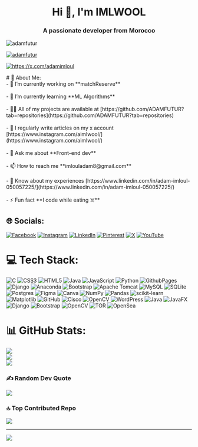 <h1 align="center">Hi 👋, I'm IMLWOOL</h1>
<h3 align="center">A passionate developer from Morocco</h3>

<p align="left"> <img src="https://komarev.com/ghpvc/?username=adamfutur&label=Profile%20views&color=0e75b6&style=flat" alt="adamfutur" /> </p>

<p align="left"> <a href="https://github.com/ryo-ma/github-profile-trophy"><img src="https://github-profile-trophy.vercel.app/?username=adamfutur" alt="adamfutur" /></a> </p>

<p align="left"> <a href="https://twitter.com/https://x.com/adamimloul" target="blank"><img src="https://img.shields.io/twitter/follow/https://x.com/adamimloul?logo=twitter&style=for-the-badge" alt="https://x.com/adamimloul" /></a> </p>
# 💫 About Me:
<br>- 🔭 I’m currently working on **matchReserve**<br><br>- 🌱 I’m currently learning **ML Algorithms**<br><br>- 👨‍💻 All of my projects are available at [https://github.com/ADAMFUTUR?tab=repositories](https://github.com/ADAMFUTUR?tab=repositories)<br><br>- 📝 I regularly write articles on my x account [https://www.instagram.com/aimlwool/](https://www.instagram.com/aimlwool/)<br><br>- 💬 Ask me about **Front-end dev**<br><br>- 📫 How to reach me **imlouladam8@gmail.com**<br><br>- 📄 Know about my experiences [https://www.linkedin.com/in/adam-imloul-050057225/](https://www.linkedin.com/in/adam-imloul-050057225/)<br><br>- ⚡ Fun fact **I code while eating ☠️**<br>


## 🌐 Socials:
[![Facebook](https://img.shields.io/badge/Facebook-%231877F2.svg?logo=Facebook&logoColor=white)](https://facebook.com/https://www.facebook.com/adam.imloul/) [![Instagram](https://img.shields.io/badge/Instagram-%23E4405F.svg?logo=Instagram&logoColor=white)](https://instagram.com/https://www.instagram.com/imlwool/) [![LinkedIn](https://img.shields.io/badge/LinkedIn-%230077B5.svg?logo=linkedin&logoColor=white)](https://linkedin.com/in/https://www.linkedin.com/in/adam-imloul-050057225/) [![Pinterest](https://img.shields.io/badge/Pinterest-%23E60023.svg?logo=Pinterest&logoColor=white)](https://pinterest.com/https://www.pinterest.com/lkhatr22/) [![X](https://img.shields.io/badge/X-black.svg?logo=X&logoColor=white)](https://x.com/https://x.com/AdamImloul) [![YouTube](https://img.shields.io/badge/YouTube-%23FF0000.svg?logo=YouTube&logoColor=white)](https://youtube.com/@https://www.youtube.com/@imlwoolchannel883) 

# 💻 Tech Stack:
![C](https://img.shields.io/badge/c-%2300599C.svg?style=for-the-badge&logo=c&logoColor=white) ![CSS3](https://img.shields.io/badge/css3-%231572B6.svg?style=for-the-badge&logo=css3&logoColor=white) ![HTML5](https://img.shields.io/badge/html5-%23E34F26.svg?style=for-the-badge&logo=html5&logoColor=white) ![Java](https://img.shields.io/badge/java-%23ED8B00.svg?style=for-the-badge&logo=openjdk&logoColor=white) ![JavaScript](https://img.shields.io/badge/javascript-%23323330.svg?style=for-the-badge&logo=javascript&logoColor=%23F7DF1E) ![Python](https://img.shields.io/badge/python-3670A0?style=for-the-badge&logo=python&logoColor=ffdd54) ![GithubPages](https://img.shields.io/badge/github%20pages-121013?style=for-the-badge&logo=github&logoColor=white) ![Django](https://img.shields.io/badge/django-%23092E20.svg?style=for-the-badge&logo=django&logoColor=white) ![Anaconda](https://img.shields.io/badge/Anaconda-%2344A833.svg?style=for-the-badge&logo=anaconda&logoColor=white) ![Bootstrap](https://img.shields.io/badge/bootstrap-%238511FA.svg?style=for-the-badge&logo=bootstrap&logoColor=white) ![Apache Tomcat](https://img.shields.io/badge/apache%20tomcat-%23F8DC75.svg?style=for-the-badge&logo=apache-tomcat&logoColor=black) ![MySQL](https://img.shields.io/badge/mysql-4479A1.svg?style=for-the-badge&logo=mysql&logoColor=white) ![SQLite](https://img.shields.io/badge/sqlite-%2307405e.svg?style=for-the-badge&logo=sqlite&logoColor=white) ![Postgres](https://img.shields.io/badge/postgres-%23316192.svg?style=for-the-badge&logo=postgresql&logoColor=white) ![Figma](https://img.shields.io/badge/figma-%23F24E1E.svg?style=for-the-badge&logo=figma&logoColor=white) ![Canva](https://img.shields.io/badge/Canva-%2300C4CC.svg?style=for-the-badge&logo=Canva&logoColor=white) ![NumPy](https://img.shields.io/badge/numpy-%23013243.svg?style=for-the-badge&logo=numpy&logoColor=white) ![Pandas](https://img.shields.io/badge/pandas-%23150458.svg?style=for-the-badge&logo=pandas&logoColor=white) ![scikit-learn](https://img.shields.io/badge/scikit--learn-%23F7931E.svg?style=for-the-badge&logo=scikit-learn&logoColor=white) ![Matplotlib](https://img.shields.io/badge/Matplotlib-%23ffffff.svg?style=for-the-badge&logo=Matplotlib&logoColor=black) ![GitHub](https://img.shields.io/badge/github-%23121011.svg?style=for-the-badge&logo=github&logoColor=white) ![Cisco](https://img.shields.io/badge/cisco-%23049fd9.svg?style=for-the-badge&logo=cisco&logoColor=black) ![OpenCV](https://img.shields.io/badge/opencv-%23white.svg?style=for-the-badge&logo=opencv&logoColor=white) ![WordPress](https://img.shields.io/badge/WordPress-%23117AC9.svg?style=for-the-badge&logo=WordPress&logoColor=white) ![Java](https://img.shields.io/badge/java-%23ED8B00.svg?style=for-the-badge&logo=openjdk&logoColor=white) ![JavaFX](https://img.shields.io/badge/javafx-%23FF0000.svg?style=for-the-badge&logo=javafx&logoColor=white) ![Django](https://img.shields.io/badge/django-%23092E20.svg?style=for-the-badge&logo=django&logoColor=white) ![Bootstrap](https://img.shields.io/badge/bootstrap-%238511FA.svg?style=for-the-badge&logo=bootstrap&logoColor=white) ![OpenCV](https://img.shields.io/badge/opencv-%23white.svg?style=for-the-badge&logo=opencv&logoColor=white) ![TOR](https://img.shields.io/badge/tor-%237E4798.svg?style=for-the-badge&logo=tor-project&logoColor=white) ![OpenSea](https://img.shields.io/badge/OpenSea-%232081E2.svg?style=for-the-badge&logo=opensea&logoColor=white)
# 📊 GitHub Stats:
![](https://github-readme-stats.vercel.app/api?username=ADAMFUTUR&theme=one_dark_pro&hide_border=false&include_all_commits=true&count_private=true)<br/>
![](https://github-readme-streak-stats.herokuapp.com/?user=ADAMFUTUR&theme=one_dark_pro&hide_border=false)<br/>
![](https://github-readme-stats.vercel.app/api/top-langs/?username=ADAMFUTUR&theme=one_dark_pro&hide_border=false&include_all_commits=true&count_private=true&layout=compact)

### ✍️ Random Dev Quote
![](https://quotes-github-readme.vercel.app/api?type=horizontal&theme=radical)

### 🔝 Top Contributed Repo
![](https://github-contributor-stats.vercel.app/api?username=ADAMFUTUR&limit=5&theme=dark&combine_all_yearly_contributions=true)

---
[![](https://visitcount.itsvg.in/api?id=ADAMFUTUR&icon=0&color=0)](https://visitcount.itsvg.in)

<!-- Proudly created with GPRM ( https://gprm.itsvg.in ) -->
